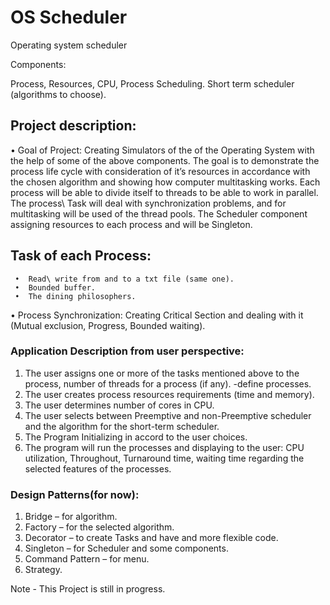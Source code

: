 # OS Scheduler 
Operating system scheduler

Components:

Process, Resources, CPU, Process Scheduling. Short term scheduler (algorithms to choose).

## Project description:

•	Goal of Project:
    Creating Simulators of the of the Operating System with the help of some of the above components.
    The goal is to demonstrate the process life cycle with consideration of it’s resources in accordance with the chosen algorithm and showing how computer multitasking works.
    Each process will be able to divide itself to threads to be able to work in parallel.        
    The process\ Task will deal with synchronization problems, and for multitasking will be used of the  thread pools.
    The Scheduler component assigning resources to each process and will be Singleton.
    
## Task of each Process:
     •	Read\ write from and to a txt file (same one).  
     •	Bounded buffer.     
     •	The dining philosophers.

•	Process Synchronization: Creating Critical Section and dealing with it (Mutual exclusion, Progress, Bounded waiting). 

### Application Description from user perspective:

1.	The user assigns one or more of the tasks mentioned above to the process, number of threads for a process (if any). -define processes.
2.	The user creates process resources requirements (time and memory).
3.	The user determines number of cores in CPU.
4.	The user selects between Preemptive and non-Preemptive scheduler and the algorithm for the short-term scheduler.  
5.  The Program Initializing in accord to the user choices.
6.	The program will run the processes and displaying to the user: CPU utilization, Throughout, Turnaround time, waiting time regarding the selected features of the processes.
      
### Design Patterns(for now):
1.	Bridge – for algorithm.
2.	Factory – for the selected algorithm.
3.	Decorator – to create Tasks and have and more flexible code.
4.	Singleton – for Scheduler and some components.
5.	Command Pattern – for menu.
6.	Strategy.



Note - This Project is still in progress.
